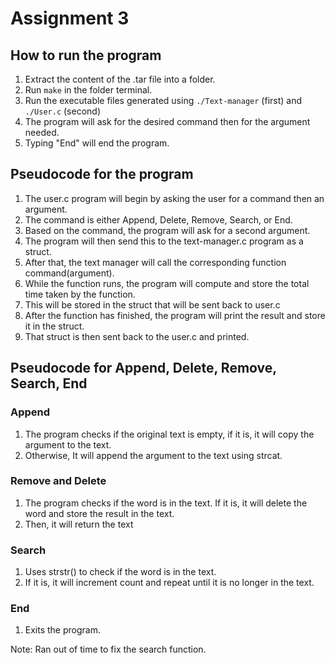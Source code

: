 # Assignment 3

## How to run the program

1. Extract the content of the .tar file into a folder.
2. Run `make` in the folder terminal.
3. Run the executable files generated using `./Text-manager` (first) and `./User.c` (second)
4. The program will ask for the desired command then for the argument needed.
5. Typing "End" will end the program.

## Pseudocode for the program

1. The user.c program will begin by asking the user for a command then an argument.
2. The command is either Append, Delete, Remove, Search, or End.
3. Based on the command, the program will ask for a second argument.
4. The program will then send this to the text-manager.c program as a struct.
5. After that, the text manager will call the corresponding function command(argument).
6. While the function runs, the program will compute and store the total time taken by the function.
7. This will be stored in the struct that will be sent back to user.c
8. After the function has finished, the program will print the result and store it in the struct.
9. That struct is then sent back to the user.c and printed.

## Pseudocode for Append, Delete, Remove, Search, End

### Append

1. The program checks if the original text is empty, if it is, it will copy the argument to the text.
2. Otherwise, It will append the argument to the text using strcat.

### Remove and Delete

1. The program checks if the word is in the text. If it is, it will delete the word and store the result in the text.
2. Then, it will return the text

### Search

1. Uses strstr() to check if the word is in the text.
2. If it is, it will increment count and repeat until it is no longer in the text.

### End

1. Exits the program.

Note: Ran out of time to fix the search function. 